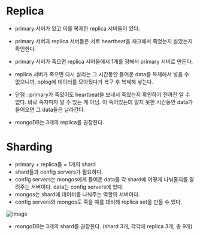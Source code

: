 # Replica

- primary 서버가 있고 이를 복제한 replica 서버들이 있다.

- primary 서버과 replica 서버들은 서로 heartbeat을 체크해서 죽었는지 살았는지 확인한다.

- primary 서버가 죽으면 replica 서버들에서 1개를 정해서 primary 서버로 만든다.

- replica 서버가 죽으면 다시 살리는 그 시간동안 들어온 data를 복제해서 넣을 수 없으니까, oplog에 데이터를 모아뒀다가 복구 후 복제해 넣는다.

- 단점 : primary가 죽었어도 heartbeat을 보내서 죽었는지 확인하기 전까진 알 수 없다. 바로 죽자마자 알 수 있는 게 아님. 이 죽어있는데 알지 못한 시간동안 data가 들어오면 그 data들은 날라간다.

- mongoDB는 3개의 replica를 권장한다.

# Sharding

- primary + replica들 = 1개의 shard
- shard들과 config servers가 필요하다.
- config servers는 mongos에게 들어온 data를 각 shard에 어떻게 나눠줄지를 알려주는 서버이다. data는 config servers에 있다.
- mongos는 shard에 데이터를 나눠주는 역할의 서버이다.
- config servers와 mongos도 죽을 때를 대비해 replica set을 만들 수 있다.

![image](https://user-images.githubusercontent.com/58927491/73320959-55c03e80-4284-11ea-99ef-6020b007f054.png)

- mongoDB는 3개의 shard를 권장한다. (shard 3개, 각각에 replica 3개, 총 9개)

